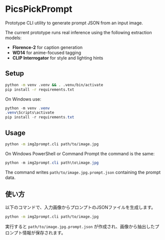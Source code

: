 # PicsPickPrompt

Prototype CLI utility to generate prompt JSON from an input image.

The current prototype runs real inference using the following
extraction models:

* **Florence-2** for caption generation
* **WD14** for anime-focused tagging
* **CLIP Interrogator** for style and lighting hints

## Setup

```bash
python -m venv .venv && . .venv/bin/activate
pip install -r requirements.txt
```

On Windows use:

```powershell
python -m venv .venv
.venv\Scripts\activate
pip install -r requirements.txt
```

## Usage

```bash
python -m img2prompt.cli path/to/image.jpg
```

On Windows PowerShell or Command Prompt the command is the same:

```powershell
python -m img2prompt.cli path\to\image.jpg
```

The command writes `path/to/image.jpg.prompt.json` containing the prompt data.

## 使い方

以下のコマンドで、入力画像からプロンプトのJSONファイルを生成します。

```bash
python -m img2prompt.cli path/to/image.jpg
```

実行すると `path/to/image.jpg.prompt.json` が作成され、画像から抽出したプロンプト情報が保存されます。
